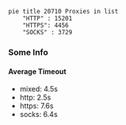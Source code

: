 
```mermaid
pie title 20710 Proxies in list
    "HTTP" : 15201
    "HTTPS": 4456
    "SOCKS" : 3729
```

### Some Info
#### Average Timeout

- mixed: 4.5s
- http: 2.5s
- https: 7.6s
- socks: 6.4s